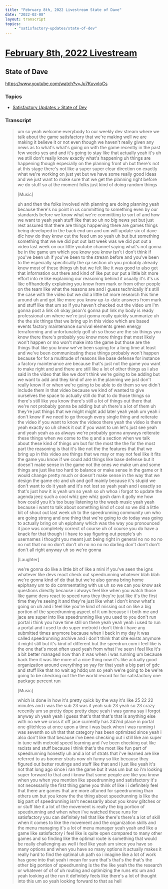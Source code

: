```yaml
---
title: "February 8th, 2022 Livestream State of Dave"
date: "2022-02-08"
layout: transcript
topics:
    - "satisfactory-updates/state-of-dev"
---
```

# [February 8th, 2022 Livestream](../2022-02-08.md)
## State of Dave
https://www.youtube.com/watch?v=Ju7KuvvIoCs

### Topics
* [Satisfactory Updates > State of Dev](../topics/satisfactory-updates/state-of-dev.md)

### Transcript

> um so yeah welcome everybody to our weekly dev stream where we talk about the game satisfactory that we're making well we are making it believe it or not even though we haven't really given any news as to what's what's going on with the game recently in the past few weeks yes and and it's going to stay like that actually yeah it's uh we still don't really know exactly what's happening uh things are happening though especially on the planning front uh but there's not at this stage there's not like a super super clear direction on exactly what we're working on just yet but we have some really good ideas and we just want to make sure that we get the planning right before we do stuff so at the moment folks just kind of doing random things
>
> [Music]
>
> uh and then the folks involved with planning are doing planning yeah because there's no point in us committing to something even by our standards before we know what we're committing to sort of and how we want to yeah yeah stuff like that so uh no big news yet but just rest assured that there are things happening there are games things being developed in the back end um and um will update six of dave dlc how do they know cut the feed um so yeah uh but but something something that we we did put out last week was we did put out a video last week on our little youtube channel saying what's not gonna be in the game um which you know you know isn't i don't think if you've been uh if you've been to the stream before and you've been to the especially specifically the qa section uh you probably already knew most of these things uh but we felt like it was good to also get that information out there and kind of like put our put a little bit more effort into re like explaining our reasoning behind it usually it's it's us like offhandedly explaining you know from mark or from other people on the team like what the reasons are and i guess technically it's still the case with the video but we did a little bit more research this time around uh and got like more you know up-to-date answers from mark and stuff like that um so if you haven't checked out the video um i'm gonna post a link oh okay jason's gonna put link my body is ready professional um where we're just gonna really quickly summarize uh the the six things that we bring up in this video which are based events factory maintenance survival elements green energy terraforming and unfortunately golf uh so those are the six things you know there there's probably you know more things that most likely won't happen or mo won't make into the game but those are the things that like you know we've been saying for a long time at least and we've been communicating these things probably won't happen because for for a multitude of reasons like base defense for instance a factory maintenance are because that's just not the game you want to make right and and there are still like a lot of other things as i also said in the video that like we don't think we're going to be adding but we want to add and they kind of are in the planning we just don't really know if or when we're going to be able to do them so we didn't include them in that video because we kind of wanted to give ourselves the space to actually still do that to do those things so there's still like you know there's still a lot of things out there that we're not probably gonna be adding but uh there's a lot of them uh they're just things that we might might add later yeah yeah um yeah i don't know if we need to go through every single thing and reiterate the video if you want to know the videos there yeah the video is there yeah exactly so uh check it out if you want to um let's just see yeah and yeah yeah as as always we're probably gonna anyways reiterate these things when we come to the q and a section when we talk about these kind of things um but for the most the the for the most part the reasoning is that it's like not the the features that that we bring up in this video are things that we may or may not feel like it fits the game you know if we could add things like base defense but it doesn't make sense in the game not the ones we make um and some things are just like too hard to balance or make sense in the game or it would change pretty much or doesn't make sense in the way that we design the game etc and uh and golf mainly because it's stupid we don't want to do it yeah and it's not lost so yeah yeah and i exactly so that's just how it is yeah um so yeah so uh whoa i forgot to update the agenda jeez such a cool whiz gee whiz gosh darn it golly me how how could you it's too busy listening to the weeb music yeah yeah because i want to talk about something kind of cool so we did a little bit of shout out last week uh to the speedrunning community um who are going strong and one thing that we're going to do today was going to actually bring on uh epiphany which was the way you pronounced it jace was completely correct of course uh of course you do have a knack for that though i i have to say figuring out people's uh usernames i thought you meant just being right in general no no no no no not that no no don't don't oh no no no no darling don't don't don't don't all right anyway uh so we're gonna
>
> [Laughter]
>
> we're gonna do like a little bit of like a mini if you've seen the igns whatever like devs react check out speedrunning whatever blah blah we're gonna kind of do that but we're also gonna bring home epiphany um to do commentating with us uh so we can you know ask questions directly because i always feel like when you watch those like game devs react to speed runs they they're just like it's the first time they're seeing it and they're just like what i don't know what's going on uh and i feel like you're kind of missing out on like a big portion of the speedrunning aspect of it um because i i both me and jace are super into like speedrunning like you used to you don't run portal i think you have time still on there yeah yeah yeah i used to run a portal and i used to do super metroid i don't think i have any submitted times anymore because when i back in my day it was called speedrunning archive and i don't think that site exists anymore it might still but it's kind of different but the speedrun.com i feel like is the one that's most often used yeah from what i've seen i feel like it's a bit better managed now than it was when i was running um because back then it was like more of a nice thing now it's like actually good organization around everything so yay for that yeah a big part of gdc and stuff like that no wait ag hddq um so yeah we're going to be we're going to be checking out the the world record for for satisfactory one package percent run
>
> [Music]
>
> which is done in how it's pretty quick by the way it's like 25 22 22 minutes and i was the sub 23 was it yeah sub 23 yeah so 23 crazy recently um so pretty dope pretty dope yeah i was gonna say i forgot anyway uh yeah yeah i guess that's that that's that is anything else with no we we cross it off jace currently has 242nd place in portal one glitchless at once upon a time i was back when i was running i was seventh so uh that that category has been optimized since yeah i also don't like that because i've been checking out i still like am super in tune with metroid speed learning and i've been checking out like racists and stuff because i think that's the most like fun part of speedrunning honestly uh and a lot of strats that i've learned are like referred to as boomer strats now oh funny so like because they figured out better routings and stuff like that and i just like yeah it's not that long ago since i ran the game but it was um but so i'm looking super forward to that and i know that some people are like you know when you when you mention like speedrunning and satisfactory it's not necessarily the first thing game you think of like i i definitely feel that there are games that are more attuned for speedrunning than others um but you know the the thing about speedrunning is like the big part of speedrunning isn't necessarily about you know glitches or or stuff like it a lot of the movement is really the big portion of speedrunning and when when i've watched these runs for satisfactory you can definitely tell that like there's there's a lot of skill when it comes to like the movement and the organization skills and the menu managing it's a lot of menu manager yeah yeah and like a game like satisfactory i feel like is quite open compared to many other games and so finding like the optimal route is something that would be really challenging as well i feel like yeah um since you have so many options and when you have so many options it actually makes it really hard to find the optimal uh path so i imagine like a lot of work has gone into that yeah i mean for sure that's that's the that's the other big portion of speedrunning is the the like yeah the the research or whatever of of of uh routing and optimizing the runs etc um and yeah looking at the run it definitely feels like there's a lot of thought into this um so yeah looking forward to that as hell
